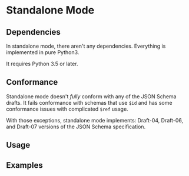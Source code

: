 # Standalone Mode

## Dependencies

In standalone mode, there aren't any dependencies.  Everything is implemented in pure Python3.

It requires Python 3.5 or later.

## Conformance

Standalone mode doesn't _fully_ conform with any of the JSON Schema drafts.  It fails conformance with schemas that use `$id` and has some conformance issues with complicated `$ref` usage.  

With those exceptions, standalone mode implements: Draft-04, Draft-06, and Draft-07 versions of the JSON Schema specification.

## Usage

## Examples